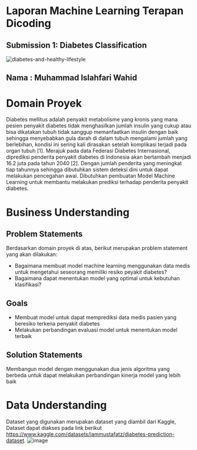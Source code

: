 # Laporan Machine Learning Terapan Dicoding
## Submission 1: Diabetes Classification

![diabetes-and-healthy-lifestyle](https://github.com/user-attachments/assets/f921062a-a667-4f44-8bb8-3384704bd976)

## Nama : Muhammad Islahfari Wahid

# Domain Proyek
Diabetes mellitus adalah penyakit metabolisme yang kronis yang mana pesien penyakit diabetes tidak menghasilkan jumlah insulin yang cukup atau bisa dikatakan tubuh tidak sanggup memanfaatkan insulin dengan baik sehingga menyebabkan gula darah di dalam tubuh mengalami jumlah yang berlebihan, kondisi ini sering kali dirasakan setelah komplikasi terjadi pada organ tubuh [1]. Merajuk pada data Federasi Diabetes Internasional, diprediksi penderita penyakit diabetes di Indonesia akan bertambah menjadi 16.2 juta pada tahun 2040 [2]. Dengan jumlah penderita yang meningkat tiap tahunnya sehingga dibutuhkan sistem deteksi dini untuk dapat melakukan pencegahan awal. Dibutuhkan pembuatan Model Machine Learning untuk membantu melakukan prediksi terhadap penderita penyakit diabetes.

# Business Understanding
## Problem Statements
Berdasarkan domain proyek di atas, berikut merupakan problem statement yang akan dilakukan:
* Bagaimana membuat model machine learning menggunakan data medis untuk mengetahui seseorang memiliki resiko peyakit diabetes?
* Bagaimana dapat menentukan model yang optimal untuk kebutuhan klasifikasi?

## Goals
* Membuat model untuk dapat memprediksi data medis pasien yang beresiko terkena penyakit diabetes
* Melakukan perbandingan evaluasi model untuk menentukan model terbaik

## Solution Statements
Membangun model dengan menggunakan dua jenis algoritma yang berbeda untuk dapat melakukan perbandingan kinerja model yang lebih baik

# Data Understanding
Dataset yang digunakan merupakan dataset yang diambil dari Kaggle, Dataset dapat diakses pada link berikut https://www.kaggle.com/datasets/iammustafatz/diabetes-prediction-dataset.
![image](https://github.com/user-attachments/assets/9644421f-147b-4f5a-ad60-dc89048a724e)


